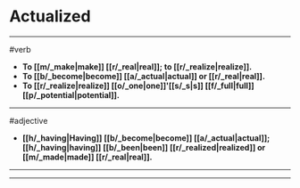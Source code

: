 # Actualized
---
#verb
- **To [[m/_make|make]] [[r/_real|real]]; to [[r/_realize|realize]].**
- **To [[b/_become|become]] [[a/_actual|actual]] or [[r/_real|real]].**
- **To [[r/_realize|realize]] [[o/_one|one]]'[[s/_s|s]] [[f/_full|full]] [[p/_potential|potential]].**
---
#adjective
- **[[h/_having|Having]] [[b/_become|become]] [[a/_actual|actual]]; [[h/_having|having]] [[b/_been|been]] [[r/_realized|realized]] or [[m/_made|made]] [[r/_real|real]].**
---
---
